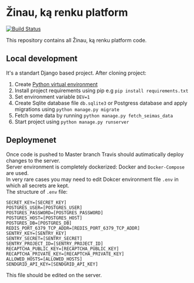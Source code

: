 # Žinau, ką renku platform

[![Build Status](https://travis-ci.org/zinaukarenku/zkr-platform.svg?branch=master)](https://travis-ci.org/zinaukarenku/zkr-platform)

This repository contains all Žinau, ką renku platform code. 

Local development
------------

It's a standart Django based project. After cloning project:
1. Create [Python virtual environment](https://docs.python.org/3/tutorial/venv.html)
2. Install project requirements using pip e.g `pip install requirements.txt`
3. Set environment variable `DEV=1`
4. Create Sqlite database file `db.sqlite3` or Postgress database and apply migrations using `python manage.py migrate`
5. Fetch some data by running `python manage.py fetch_seimas_data`
6. Start project using `python manage.py runserver`

Deploymenet
------------
Once code is pushed to Master branch Travis should autimatically deploy changes to the server.  
Server environment is completely dockerized: Docker and `Docker-Compose` are used.  
In very rare cases you may need to edit Dokcer environment file `.env` in which all secrets are kept.  
The structure of `.env` file:  
```
SECRET_KEY=[SECRET_KEY]
POSTGRES_USER=[POSTGRES_USER]
POSTGRES_PASSWORD=[POSTGRES_PASSWORD]
POSTGRES_HOST=[POSTGRES_HOST]
POSTGRES_DB=[POSTGRES_DB]
REDIS_PORT_6379_TCP_ADDR=[REDIS_PORT_6379_TCP_ADDR]
SENTRY_KEY=[SENTRY_KEY]
SENTRY_SECRET=[SENTRY_SECRET]
SENTRY_PROJECT_ID=[SENTRY_PROJECT_ID]
RECAPTCHA_PUBLIC_KEY=[RECAPTCHA_PUBLIC_KEY]
RECAPTCHA_PRIVATE_KEY=[RECAPTCHA_PRIVATE_KEY]
ALLOWED_HOSTS=[ALLOWED_HOSTS]
SENDGRID_API_KEY=[SENDGRID_API_KEY]
```

This file should be edited on the server. 
